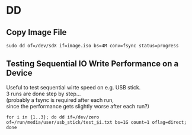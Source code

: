 # DD

## Copy Image File

```sudo dd of=/dev/sdX if=image.iso bs=4M conv=fsync status=progress```

## Testing Sequential IO Write Performance on a Device

Useful to test sequential wirte speed on e.g. USB stick.  
3 runs are done step by step...  
(probably a fsync is required after each run,  
since the performance gets slightly worse after each run?)

```for i in {1..3}; do dd if=/dev/zero of=/run/media/user/usb_stick/test_$i.txt bs=1G count=1 oflag=direct; done```
